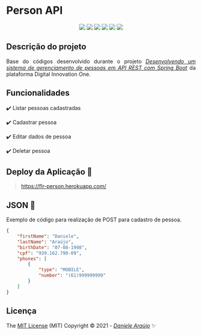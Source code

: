 # Person API
<p align="center">
  <img src="https://img.shields.io/static/v1?label=Spring&message=framework&color=blue&style=for-the-badge&logo=spring-boot"/>
  <img src="https://img.shields.io/static/v1?label=Heroku&message=deploy&color=blue&style=for-the-badge&logo=Heroku"/>
  <img src="http://img.shields.io/static/v1?label=License&message=MIT&color=green&style=for-the-badge"/>
  <img src="http://img.shields.io/static/v1?label=Java&message=11&color=red&style=for-the-badge&logo=java"/>
  <img src="http://img.shields.io/static/v1?label=TESTES&message=%3E100&color=GREEN&style=for-the-badge"/>
  <img src="http://img.shields.io/static/v1?label=STATUS&message=EM%20DESENVOLVIMENTO&color=RED&style=for-the-badge"/>
</p>

## Descrição do projeto 
<p align="justify">
  Base do códigos desenvolvido durante o projeto <i><a href="https://web.digitalinnovation.one/project/desenvolvendo-um-sistema-de-gerenciamento-de-pessoas-em-api-rest-com-spring-boot/learning/59e5edaa-470d-44a3-8519-c082d765c71d">Desenvolvendo um sistema de gerenciamento de pessoas em API REST com Spring Boot</a></i> da plataforma Digital Innovation One. 
</p>

## Funcionalidades
:heavy_check_mark: Listar pessoas cadastradas  

:heavy_check_mark: Cadastrar pessoa

:heavy_check_mark: Editar dados de pessoa 

:heavy_check_mark: Deletar pessoa 

## Deploy da Aplicação :dash:
> https://flr-person.herokuapp.com/

## JSON :floppy_disk:
Exemplo de código para realização de POST para cadastro de pessoa.

```json
{
	"firstName": "Daniele",
	"lastName": "Araújo",
	"birthDate": "07-08-1998",
	"cpf": "939.162.790-09",
	"phones": [
		{
			"type": "MOBILE",
			"number": "(61)999999999"
		}
	]
}
```

## Licença 
The [MIT License]() (MIT)
Copyright :copyright: 2021  - *[Daniele Araújo](https://github.com/felurye)* ✨
